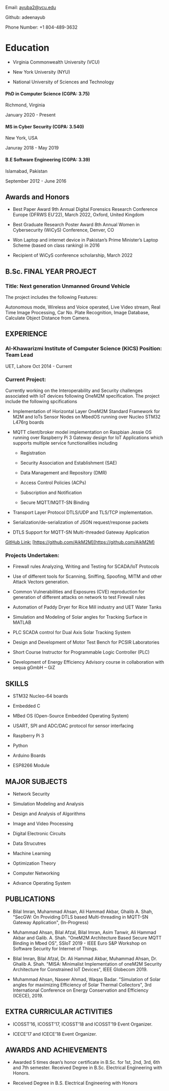 

Email: [ayuba2@vcu.edu](mailto:ayuba2@vcu.edu)

Github: adeenayub

Phone Number: +1 804-489-3632

Education
==============

* Virginia Commonwealth University (VCU)

* New York University (NYU)

* National University of Sciences and Technology

#### PhD in Computer Science (CGPA: 3.75)

  

Richmond, Virginia

January 2020 - Present


#### MS in Cyber Security (CGPA: 3.540)

  

New York, USA

Januray 2018 - May 2019


#### B.E Software Engineering (CGPA: 3.39)

  

Islamabad, Pakistan

September 2012 - June 2016


## Awards and Honors

* Best Paper Award 9th Annual Digital Forensics Research Conference Europe (DFRWS EU’22), March 2022, Oxford, United Kingdom

* Best Graduate Research Poster Award 8th Annual Women in Cybersecurity (WiCyS) Conference, Denver, CO

* Won Laptop and internet device in Pakistan’s Prime Minister’s Laptop Scheme (based on class ranking) in 2016

* Recipient of WiCyS conference scholarship, March 2022

B.Sc. FINAL YEAR PROJECT
------------------------

### Title: Next generation Unmanned Ground Vehicle

The project includes the following Features:

Autonomous mode, Wireless and Voice operated, Live Video stream, Real Time Image Processing, Car No. Plate Recognition, Image Database, Calculate Object Distance from Camera.

EXPERIENCE
----------

### Al-Khawarizmi Institute of Computer Science (KICS) Position: Team Lead

UET, Lahore Oct 2014 - Current

### Current Project:

Currently working on the Interoperability and Security challenges associated with IoT devices following OneM2M specification. The project include the following spcifications

* Implementation of Horizontal Layer OneM2M Standard Framework for M2M and IoTs Sensor Nodes on MbedOS running over Nucleo STM32 L476rg boards

* MQTT client/broker model implementation on Raspbian Jessie OS running over Raspberry Pi 3 Gateway design for IoT Applications which supports multiple service functionalities including

    - Registration
    
    - Security Association and Establishment (SAE)
    
    - Data Management and Repository (DMR)
    
    -  Access Control Policies (ACPs)
    
    -  Subscription and Notification
    
    -  Secure MQTT/MQTT-SN Binding
    
* Transport Layer Protocol DTLS/UDP and TLS/TCP implementation. 

* Serialization/de-serialization of JSON request/response packets 

* DTLS Support for MQTT-SN Multi-threaded Gateway Application

[GitHub Link:](https://github.com/AikM2M) [https://github.com/AikM2M](https://github.com/AikM2M)

### Projects Undertaken:

* Firewall rules Analyzing, Writing and Testing for SCADA/IoT Protocols

* Use of different tools for Scanning, Sniffing, Spoofing, MITM and other Attack Vectors generation. 

* Common Vulnerabilities and Exposures (CVE) reproduction for generation of different attacks on network to test Firewall rules

* Automation of Paddy Dryer for Rice Mill industry and UET Water Tanks 

* Simulation and Modeling of Solar angles for Tracking Surface in MATLAB 

* PLC SCADA control for Dual Axis Solar Tracking System

* Design and Development of Motor Test Bench for PCSIR Laboratories 

* Short Course Instructor for Programmable Logic Controller (PLC)

* Development of Energy Efficiency Advisory course in collaboration with sequa gGmbH – GiZ

SKILLS
------
* STM32 Nucleo-64 boards 

* Embedded C 

* MBed OS (Open-Source Embedded Operating System)   

* USART, SPI and ADC/DAC protocol for sensor interfacing

* Raspberry Pi 3

* Python

* Arduino Boards

* ESP8266 Module

MAJOR SUBJECTS
--------------
* Network Security   

* Simulation Modeling and Analysis

* Design and Analysis of Algorithms

* Image and Video Processing   

* Digital Electronic Circuits

* Data Strucutres

* Machine Learning

* Optimization Theory 

* Computer Networking

* Advance Operating System

PUBLICATIONS
------------
* Bilal Imran, Muhammad Ahsan, Ali Hammad Akbar, Ghalib A. Shah, "SecGW: On Providing DTLS based Multi-threading in MQTT-SN Gateway Application", (In-Progress)

* Muhammad Ahsan, Bilal Afzal, Bilal Imran, Asim Tanwir, Ali Hammad Akbar and Galib. A. Shah. "OneM2M Architecture Based Secure MQTT Binding in Mbed OS", SSIoT 2019 - IEEE Euro S&P Workshop on Software Security for Internet of Things.

* Bilal Imran, Bilal Afzal, Dr. Ali Hammad Akbar, Muhammad Ahsan, Dr. Ghalib A. Shah. "MISA: Minimalist Implementation of oneM2M Security Architecture for Constrained IoT Devices", IEEE Globecom 2019.

* Muhammad Ahsan, Naseer Ahmad, Waqas Badar. "Simulation of Solar angles for maximizing Efficiency of Solar Thermal Collectors", 3rd International Conference on Energy Conservation and Efficiency (ICECE), 2019.

EXTRA CURRICULAR ACTIVITIES
---------------------------
* ICOSST’16, ICOSST’17, ICOSST’18 and ICOSST’19 Event Organizer.

* ICECE’17 and ICECE’18 Event Organizer.

AWARDS AND ACHIEVEMENTS
-----------------------
* Awarded 5 times dean’s honor certificate in B.Sc. for 1st, 2nd, 3rd, 6th and 7th semester. Received Degree in B.Sc. Electrical Engineering with Honors.

* Received Degree in B.S. Electrical Engineering with Honors
